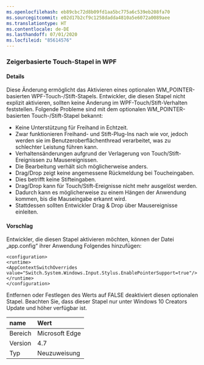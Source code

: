 ```yaml
---
ms.openlocfilehash: eb89cbc72d8b09fd1aa5bc775a6c539eb208fa70
ms.sourcegitcommit: e02d17b2cf9c1258dadda4810a5e6072a0089aee
ms.translationtype: HT
ms.contentlocale: de-DE
ms.lasthandoff: 07/01/2020
ms.locfileid: "85614576"
---
```

### <a name="wpf-pointer-based-touch-stack"></a>Zeigerbasierte Touch-Stapel in WPF

#### <a name="details"></a>Details

Diese Änderung ermöglicht das Aktivieren eines optionalen WM_POINTER-basierten WPF-Touch-/Stift-Stapels.  Entwickler, die diesen Stapel nicht explizit aktivieren, sollten keine Änderung im WPF-Touch/Stift-Verhalten feststellen. Folgende Probleme sind mit dem optionalen WM_POINTER-basierten Touch-/Stift-Stapel bekannt:

- Keine Unterstützung für Freihand in Echtzeit.
- Zwar funktionieren Freihand- und Stift-Plug-Ins nach wie vor, jedoch werden sie im Benutzeroberflächenthread verarbeitet, was zu schlechter Leistung führen kann.
- Verhaltensänderungen aufgrund der Verlagerung von Touch/Stift-Ereignissen zu Mausereignissen.
- Die Bearbeitung verhält sich möglicherweise anders.
- Drag/Drop zeigt keine angemessene Rückmeldung bei Toucheingaben.
- Dies betrifft keine Stifteingaben.
- Drag/Drop kann für Touch/Stift-Ereignisse nicht mehr ausgelöst werden.
- Dadurch kann es möglicherweise zu einem Hängen der Anwendung kommen, bis die Mauseingabe erkannt wird.
- Stattdessen sollten Entwickler Drag & Drop über Mausereignisse einleiten.

#### <a name="suggestion"></a>Vorschlag

Entwickler, die diesen Stapel aktivieren möchten, können der Datei „app.config“ ihrer Anwendung Folgendes hinzufügen:

<pre><code class="lang-xml">&lt;configuration&gt;&#13;&#10;&lt;runtime&gt;&#13;&#10;&lt;AppContextSwitchOverrides value=&quot;Switch.System.Windows.Input.Stylus.EnablePointerSupport=true&quot;/&gt;&#13;&#10;&lt;/runtime&gt;&#13;&#10;&lt;/configuration&gt;&#13;&#10;</code></pre>

Entfernen oder Festlegen des Werts auf FALSE deaktiviert diesen optionalen Stapel. Beachten Sie, dass dieser Stapel nur unter Windows 10 Creators Update und höher verfügbar ist.

| name    | Wert       |
|:--------|:------------|
| Bereich   | Microsoft Edge        |
| Version | 4.7         |
| Typ    | Neuzuweisung |
